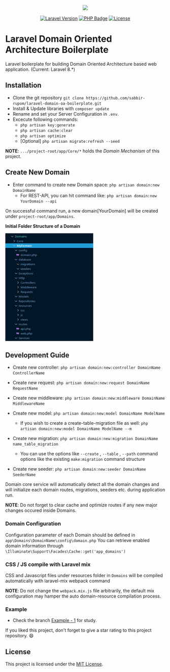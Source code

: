 <p align="center"><img src="https://laravel.com/assets/img/components/logo-laravel.svg"></p>

<p align="center">
<a href="https://laravel.com"><img src="https://img.shields.io/badge/Laravel-v8-f05340.svg" alt="Laravel Version"></a>
<a href="https://github.com/sabbir-rupom/laravel-domain-oa-boilerplate/blob/main/composer.json"><img src="https://img.shields.io/badge/php-%3E%3D%207.3-8892BF.svg" alt="PHP Badge"></a>
<a href="https://github.com/sabbir-rupom/laravel-domain-oa-boilerplate/blob/main/LICENSE"><img src="https://img.shields.io/badge/License-MIT-yellow.svg" alt="License"></a>
</p>

# Laravel Domain Oriented Architecture Boilerplate

Laravel boilerplate for building Domain Oriented Architecture based web application. (Current: Laravel 8.\*)

## Installation
- Clone the git repository `git clone https://github.com/sabbir-rupom/laravel-domain-oa-boilerplate.git`
- Install & Update libraries with `composer update`
- Rename and set your Server Configuration in `.env`.
- Excecute following commands: 
    - `php artisan key:generate`
    - `php artisan cache:clear`
    - `php artisan optimize`
    - [Optional] `php artisan migrate:refresh --seed`  

**NOTE**: `.../project-root/app/Core/*` holds the *Domain Mechanism* of this project.  

## Create New Domain

* Enter command to create new Domain space: `php artisan domain:new DomainName`
    * For REST-API, you can hit command like: `php artisan domain:new YourDomain --api`

On successful command run, a new domain[YourDomain] will be created under `project-root/app/Domains`. 

**Initial Folder Structure of a Domain**
<p><img src="https://raw.githubusercontent.com/sabbir-rupom/laravel-domain-oa-boilerplate/main/public/capture.png"></p> 

## Development Guide

* Create new controller: `php artisan domain:new:controller DomainName ControllerName`

* Create new request: `php artisan domain:new:request DomainName RequestName`

* Create new middleware: `php artisan domain:new:middleware DomainName MiddlewareName`

* Create new model: `php artisan domain:new:model DomainName ModelName`
    * If you wish to create a create-table-migration file as well: `php artisan domain:new:model DomainName ModelName --m`

* Create new migration: `php artisan domain:new:migration DomainName name_table_migration`
    * You can use the options like `--create` , `--table` , `--path` command options like the existing `make:migration` command structure

* Create new seeder: `php artisan domain:new:seeder DomainName SeederName`

Domain core service will automatically detect all the domain changes and will initialize each domain routes, migrations, seeders etc. during application run.

**NOTE**: Do not forget to clear cache and optimize routes if any new major changes occured inside Domains.

### Domain Configuration

Configuration parameter of each Domain should be defined in `app\Domains\DomainName\config\domain.php`
You can retrieve enabled domain information through `\Illuminate\Support\Facades\Cache::get('app_domains')`

### CSS / JS compile with Laravel mix

CSS and Javascript files under resources folder in `Domains` will be compiled automatically with laravel-mix webpack command 

**NOTE**: Do not change the `webpack.mix.js` file arbitrarily, the default mix configuration may hamper the auto domain-resource compilation process.

### Example

* Check the branch [Example - 1](https://github.com/sabbir-rupom/laravel-domain-oa-boilerplate/tree/example-1.0) for study.


If you liked this project, don't forget to give a star rating to this project repository. :smile:
## License

This project is licensed under the [MIT License](LICENSE).

